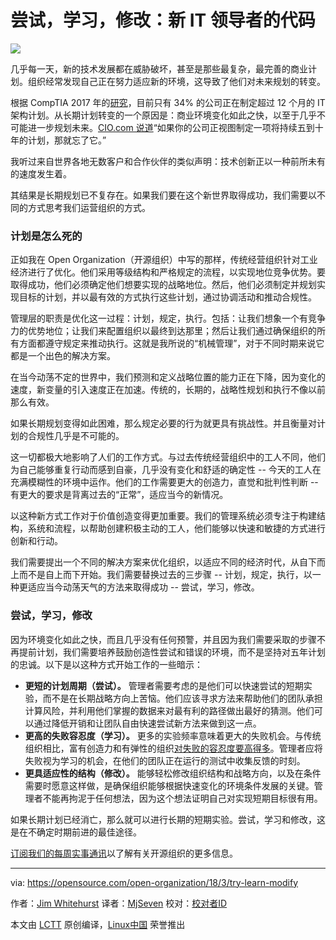 尝试，学习，修改：新 IT 领导者的代码
=====

![](https://opensource.com/sites/default/files/styles/image-full-size/public/lead-images/ship_wheel_gear_devops_kubernetes.png?itok=xm4a74Kv)

几乎每一天，新的技术发展都在威胁破坏，甚至是那些最复杂，最完善的商业计划。组织经常发现自己正在努力适应新的环境，这导致了他们对未来规划的转变。

根据 CompTIA 2017 年的[研究][1]，目前只有 34% 的公司正在制定超过 12 个月的 IT 架构计划。从长期计划转变的一个原因是：商业环境变化如此之快，以至于几乎不可能进一步规划未来。[CIO.com 说道][1]“如果你的公司正视图制定一项将持续五到十年的计划，那就忘了它。”

我听过来自世界各地无数客户和合作伙伴的类似声明：技术创新正以一种前所未有的速度发生着。

其结果是长期规划已不复存在。如果我们要在这个新世界取得成功，我们需要以不同的方式思考我们运营组织的方式。

### 计划是怎么死的

正如我在 Open Organization（开源组织）中写的那样，传统经营组织针对工业经济进行了优化。他们采用等级结构和严格规定的流程，以实现地位竞争优势。要取得成功，他们必须确定他们想要实现的战略地位。然后，他们必须制定并规划实现目标的计划，并以最有效的方式执行这些计划，通过协调活动和推动合规性。

管理层的职责是优化这一过程：计划，规定，执行。包括：让我们想象一个有竞争力的优势地位；让我们来配置组织以最终到达那里；然后让我们通过确保组织的所有方面都遵守规定来推动执行。这就是我所说的“机械管理”，对于不同时期来说它都是一个出色的解决方案。

在当今动荡不定的世界中，我们预测和定义战略位置的能力正在下降，因为变化的速度，新变量的引入速度正在加速。传统的，长期的，战略性规划和执行不像以前那么有效。

如果长期规划变得如此困难，那么规定必要的行为就更具有挑战性。并且衡量对计划的合规性几乎是不可能的。

这一切都极大地影响了人们的工作方式。与过去传统经营组织中的工人不同，他们为自己能够重复行动而感到自豪，几乎没有变化和舒适的确定性 -- 今天的工人在充满模糊性的环境中运作。他们的工作需要更大的创造力，直觉和批判性判断 -- 有更大的要求是背离过去的“正常”，适应当今的新情况。

以这种新方式工作对于价值创造变得更加重要。我们的管理系统必须专注于构建结构，系统和流程，以帮助创建积极主动的工人，他们能够以快速和敏捷的方式进行创新和行动。

我们需要提出一个不同的解决方案来优化组织，以适应不同的经济时代，从自下而上而不是自上而下开始。我们需要替换过去的三步骤 -- 计划，规定，执行，以一种更适应当今动荡天气的方法来取得成功 -- 尝试，学习，修改。

### 尝试，学习，修改

因为环境变化如此之快，而且几乎没有任何预警，并且因为我们需要采取的步骤不再提前计划，我们需要培养鼓励创造性尝试和错误的环境，而不是坚持对五年计划的忠诚。以下是以这种方式开始工作的一些暗示：

  * **更短的计划周期（尝试）。** 管理者需要考虑的是他们可以快速尝试的短期实验，而不是在长期战略方向上苦恼。他们应该寻求方法来帮助他们的团队承担计算风险，并利用他们掌握的数据来对最有利的路径做出最好的猜测。他们可以通过降低开销和让团队自由快速尝试新方法来做到这一点。
  * **更高的失败容忍度（学习）。** 更多的实验频率意味着更大的失败机会。与传统组织相比，富有创造力和有弹性的组织[对失败的容忍度要高得多][2]。管理者应将失败视为学习的机会，在他们的团队正在运行的测试中收集反馈的时刻。
  * **更具适应性的结构（修改）。** 能够轻松修改组织结构和战略方向，以及在条件需要时愿意这样做，是确保组织能够根据快速变化的环境条件发展的关键。管理者不能再拘泥于任何想法，因为这个想法证明自己对实现短期目标很有用。

如果长期计划已经消亡，那么就可以进行长期的短期实验。尝试，学习和修改，这是在不确定时期前进的最佳途径。

[订阅我们的每周实事通讯][3]以了解有关开源组织的更多信息。


--------------------------------------------------------------------------------

via: https://opensource.com/open-organization/18/3/try-learn-modify

作者：[Jim Whitehurst][a]
译者：[MjSeven](https://github.com/MjSeven)
校对：[校对者ID](https://github.com/校对者ID)

本文由 [LCTT](https://github.com/LCTT/TranslateProject) 原创编译，[Linux中国](https://linux.cn/) 荣誉推出

[a]:https://opensource.com/users/remyd
[1]:https://www.cio.com/article/3246027/enterprise-architecture/the-death-of-long-term-it-planning.html?upd=1515780110970
[2]:https://opensource.com/open-organization/16/12/building-culture-innovation-your-organization
[3]:https://opensource.com/open-organization/resources/newsletter
